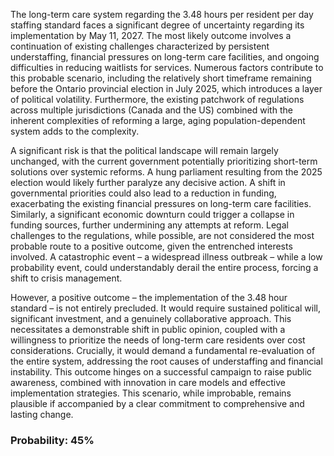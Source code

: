 The long-term care system regarding the 3.48 hours per resident per day staffing standard faces a significant degree of uncertainty regarding its implementation by May 11, 2027. The most likely outcome involves a continuation of existing challenges characterized by persistent understaffing, financial pressures on long-term care facilities, and ongoing difficulties in reducing waitlists for services. Numerous factors contribute to this probable scenario, including the relatively short timeframe remaining before the Ontario provincial election in July 2025, which introduces a layer of political volatility.  Furthermore, the existing patchwork of regulations across multiple jurisdictions (Canada and the US) combined with the inherent complexities of reforming a large, aging population-dependent system adds to the complexity.

A significant risk is that the political landscape will remain largely unchanged, with the current government potentially prioritizing short-term solutions over systemic reforms. A hung parliament resulting from the 2025 election would likely further paralyze any decisive action. A shift in governmental priorities could also lead to a reduction in funding, exacerbating the existing financial pressures on long-term care facilities. Similarly, a significant economic downturn could trigger a collapse in funding sources, further undermining any attempts at reform.  Legal challenges to the regulations, while possible, are not considered the most probable route to a positive outcome, given the entrenched interests involved.  A catastrophic event – a widespread illness outbreak – while a low probability event, could understandably derail the entire process, forcing a shift to crisis management.

However, a positive outcome – the implementation of the 3.48 hour standard – is not entirely precluded. It would require sustained political will, significant investment, and a genuinely collaborative approach. This necessitates a demonstrable shift in public opinion, coupled with a willingness to prioritize the needs of long-term care residents over cost considerations. Crucially, it would demand a fundamental re-evaluation of the entire system, addressing the root causes of understaffing and financial instability.  This outcome hinges on a successful campaign to raise public awareness, combined with innovation in care models and effective implementation strategies. This scenario, while improbable, remains plausible if accompanied by a clear commitment to comprehensive and lasting change.

### Probability: 45%